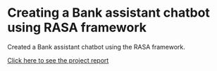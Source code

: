 # Creating a Bank assistant chatbot using RASA framework


Created a Bank assistant chatbot using the RASA framework.

[Click here to see the project report](https://github.com/mohamedfawas/Bank-assistant-chatbot)
